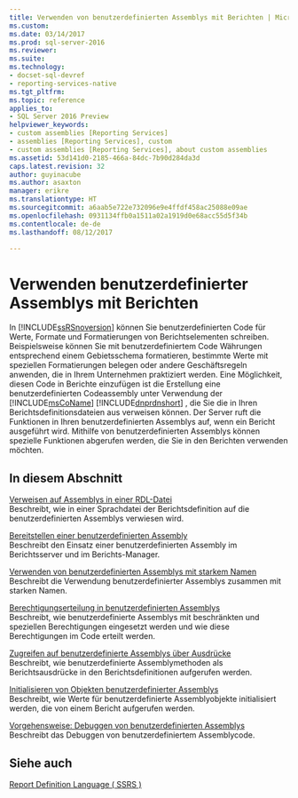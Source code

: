```yaml
---
title: Verwenden von benutzerdefinierten Assemblys mit Berichten | Microsoft Docs
ms.custom: 
ms.date: 03/14/2017
ms.prod: sql-server-2016
ms.reviewer: 
ms.suite: 
ms.technology:
- docset-sql-devref
- reporting-services-native
ms.tgt_pltfrm: 
ms.topic: reference
applies_to:
- SQL Server 2016 Preview
helpviewer_keywords:
- custom assemblies [Reporting Services]
- assemblies [Reporting Services], custom
- custom assemblies [Reporting Services], about custom assemblies
ms.assetid: 53d141d0-2185-466a-84dc-7b90d284da3d
caps.latest.revision: 32
author: guyinacube
ms.author: asaxton
manager: erikre
ms.translationtype: HT
ms.sourcegitcommit: a6aab5e722e732096e9e4ffdf458ac25088e09ae
ms.openlocfilehash: 0931134ffb0a1511a02a1919d0e68acc55d5f34b
ms.contentlocale: de-de
ms.lasthandoff: 08/12/2017

---
```

# <a name="using-custom-assemblies-with-reports"></a>Verwenden benutzerdefinierter Assemblys mit Berichten
  In [!INCLUDE[ssRSnoversion](../../includes/ssrsnoversion-md.md)] können Sie benutzerdefinierten Code für Werte, Formate und Formatierungen von Berichtselementen schreiben. Beispielsweise können Sie mit benutzerdefiniertem Code Währungen entsprechend einem Gebietsschema formatieren, bestimmte Werte mit speziellen Formatierungen belegen oder andere Geschäftsregeln anwenden, die in Ihrem Unternehmen praktiziert werden. Eine Möglichkeit, diesen Code in Berichte einzufügen ist die Erstellung eine benutzerdefinierten Codeassembly unter Verwendung der [!INCLUDE[msCoName](../../includes/msconame-md.md)] [!INCLUDE[dnprdnshort](../../includes/dnprdnshort-md.md)] , die Sie die in Ihren Berichtsdefinitionsdateien aus verweisen können. Der Server ruft die Funktionen in Ihren benutzerdefinierten Assemblys auf, wenn ein Bericht ausgeführt wird. Mithilfe von benutzerdefinierten Assemblys können spezielle Funktionen abgerufen werden, die Sie in den Berichten verwenden möchten.  
  
## <a name="in-this-section"></a>In diesem Abschnitt  
 [Verweisen auf Assemblys in einer RDL-Datei](../../reporting-services/custom-assemblies/referencing-assemblies-in-an-rdl-file.md)  
 Beschreibt, wie in einer Sprachdatei der Berichtsdefinition auf die benutzerdefinierten Assemblys verwiesen wird.  
  
 [Bereitstellen einer benutzerdefinierten Assembly](../../reporting-services/custom-assemblies/deploying-a-custom-assembly.md)  
 Beschreibt den Einsatz einer benutzerdefinierten Assembly im Berichtsserver und im Berichts-Manager.  
  
 [Verwenden von benutzerdefinierten Assemblys mit starkem Namen](../../reporting-services/custom-assemblies/using-strong-named-custom-assemblies.md)  
 Beschreibt die Verwendung benutzerdefinierter Assemblys zusammen mit starken Namen.  
  
 [Berechtigungserteilung in benutzerdefinierten Assemblys](../../reporting-services/custom-assemblies/asserting-permissions-in-custom-assemblies.md)  
 Beschreibt, wie benutzerdefinierte Assemblys mit beschränkten und speziellen Berechtigungen eingesetzt werden und wie diese Berechtigungen im Code erteilt werden.  
  
 [Zugreifen auf benutzerdefinierte Assemblys über Ausdrücke](../../reporting-services/custom-assemblies/accessing-custom-assemblies-through-expressions.md)  
 Beschreibt, wie benutzerdefinierte Assemblymethoden als Berichtsausdrücke in den Berichtsdefinitionen aufgerufen werden.  
  
 [Initialisieren von Objekten benutzerdefinierter Assemblys](../../reporting-services/custom-assemblies/initializing-custom-assembly-objects.md)  
 Beschreibt, wie Werte für benutzerdefinierte Assemblyobjekte initialisiert werden, die von einem Bericht aufgerufen werden.  
  
 [Vorgehensweise: Debuggen von benutzerdefinierten Assemblys](../../reporting-services/custom-assemblies/how-to-debug-custom-assemblies.md)  
 Beschreibt das Debuggen von benutzerdefiniertem Assemblycode.  
  
## <a name="see-also"></a>Siehe auch  
 [Report Definition Language &#40; SSRS &#41;](../../reporting-services/reports/report-definition-language-ssrs.md)  
  
  
